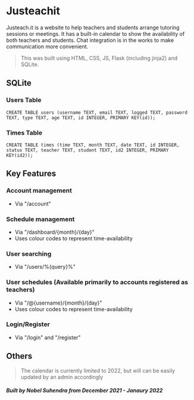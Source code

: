 # Justeachit
Justeach.it is a website to help teachers and students arrange tutoring sessions or meetings. It has a built-in calendar to show the availability of both teachers and students. Chat integration is in the works to make communication more convenient.

> This was built using HTML, CSS, JS, Flask (including jinja2) and SQLite.

## SQLite

### Users Table
```
CREATE TABLE users (username TEXT, email TEXT, logged TEXT, password TEXT, type TEXT, age TEXT, id INTEGER, PRIMARY KEY(id));
```

### Times Table
```
CREATE TABLE times (time TEXT, month TEXT, date TEXT, id INTEGER, status TEXT, teacher TEXT, student TEXT, id2 INTEGER, PRIMARY KEY(id2));
```


## Key Features

### Account management
- Via "/account"

### Schedule management
- Via "/dashboard/{month}/{day}"
- Uses colour codes to represent time-availability

### User searching
- Via "/users/%{query}%"

### User schedules (Available primarily to accounts registered as teachers)
- Via "/@{username}/{month}/{day}"
- Uses colour codes to represent time-availability

### Login/Register
- Via "/login" and "/register"

## Others
> The calendar is currently limited to 2022, but will can be easily updated by an admin accordingly


##### Built by Nobel Suhendra from December 2021 - Janaury 2022

